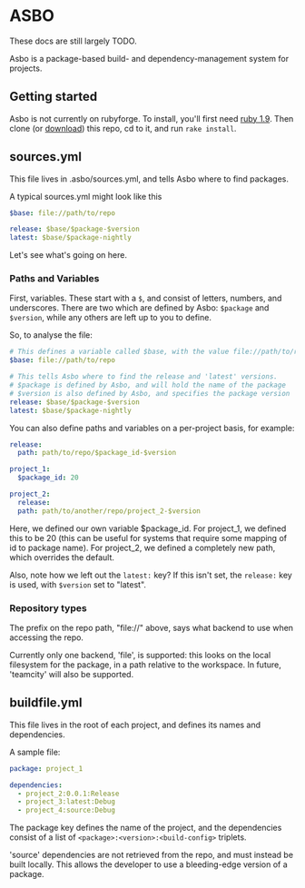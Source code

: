 ASBO
====

These docs are still largely TODO.

Asbo is a package-based build- and dependency-management system for projects.


Getting started
---------------

Asbo is not currently on rubyforge.
To install, you'll first need [ruby 1.9](http://rubyinstaller.org/downloads/).
Then clone (or [download](https://github.com/canton7/asbo/archive/master.zip)) this repo, cd to it, and run `rake install`.


sources.yml
-----------

This file lives in .asbo/sources.yml, and tells Asbo where to find packages.

A typical sources.yml might look like this

```yaml
$base: file://path/to/repo

release: $base/$package-$version
latest: $base/$package-nightly
```

Let's see what's going on here.

### Paths and Variables

First, variables. These start with a `$`, and consist of letters, numbers, and underscores.
There are two which are defined by Asbo: `$package` and `$version`, while any others are left up to you to define.

So, to analyse the file:

```yaml
# This defines a variable called $base, with the value file://path/to/repo
$base: file://path/to/repo

# This tells Asbo where to find the release and 'latest' versions.
# $package is defined by Asbo, and will hold the name of the package
# $version is also defined by Asbo, and specifies the package version
release: $base/$package-$version
latest: $base/$package-nightly
```

You can also define paths and variables on a per-project basis, for example:

```yaml
release:
  path: path/to/repo/$package_id-$version

project_1:
  $package_id: 20

project_2:
  release:
  path: path/to/another/repo/project_2-$version
```

Here, we defined our own variable $package_id. For project_1, we defined this to be 20 (this can be useful for systems that require some mapping of id to package name).
For project_2, we defined a completely new path, which overrides the default.

Also, note how we left out the `latest:` key? If this isn't set, the `release:` key is used, with `$version` set to "latest".

### Repository types

The prefix on the repo path, "file://" above, says what backend to use when accessing the repo.

Currently only one backend, 'file', is supported: this looks on the local filesystem for the package, in a path relative to the workspace.
In future, 'teamcity' will also be supported.

buildfile.yml
-------------

This file lives in the root of each project, and defines its names and dependencies.

A sample file:

```yaml
package: project_1

dependencies:
  - project_2:0.0.1:Release
  - project_3:latest:Debug
  - project_4:source:Debug
```

The package key defines the name of the project, and the dependencies consist of a list of `<package>:<version>:<build-config>` triplets.

'source' dependencies are not retrieved from the repo, and must instead be built locally.
This allows the developer to use a bleeding-edge version of a package.


